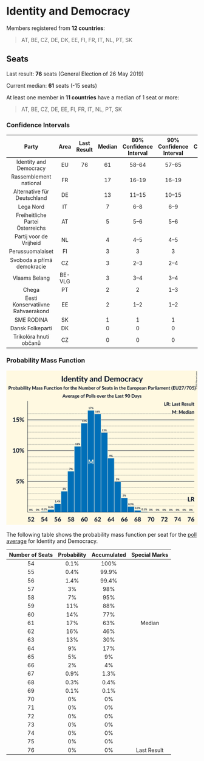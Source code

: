 # Identity and Democracy

Members registered from **12 countries**:

> AT, BE, CZ, DE, DK, EE, FI, FR, IT, NL, PT, SK

## Seats

Last result: **76** seats (General Election of 26 May 2019)

Current median: **61** seats (-15 seats)

At least one member in **11 countries** have a median of 1 seat or more:

> AT, BE, CZ, DE, EE, FI, FR, IT, NL, PT, SK

### Confidence Intervals

| Party | Area | Last Result | Median | 80% Confidence Interval | 90% Confidence Interval | 95% Confidence Interval | 99% Confidence Interval |
|:-----:|:----:|:-----------:|:------:|:-----------------------:|:-----------------------:|:-----------------------:|:-----------------------:|
| Identity and Democracy | EU | 76 | 61 | 58–64 | 57–65 | 57–66 | 55–67 |
| Rassemblement national | FR | | 17 | 16–19 | 16–19 | 16–19 | 15–20 |
| Alternative für Deutschland | DE | | 13 | 11–15 | 10–15 | 10–16 | 10–16 |
| Lega Nord | IT | | 7 | 6–8 | 6–9 | 6–9 | 5–10 |
| Freiheitliche Partei Österreichs | AT | | 5 | 5–6 | 5–6 | 5–6 | 4–7 |
| Partij voor de Vrijheid | NL | | 4 | 4–5 | 4–5 | 3–5 | 3–5 |
| Perussuomalaiset | FI | | 3 | 3 | 3 | 3 | 3–4 |
| Svoboda a přímá demokracie | CZ | | 3 | 2–3 | 2–4 | 2–4 | 2–4 |
| Vlaams Belang | BE-VLG | | 3 | 3–4 | 3–4 | 3–4 | 3–4 |
| Chega | PT | | 2 | 2 | 1–3 | 1–3 | 1–3 |
| Eesti Konservatiivne Rahvaerakond | EE | | 2 | 1–2 | 1–2 | 1–2 | 1–3 |
| SME RODINA | SK | | 1 | 1 | 1 | 1–2 | 0–2 |
| Dansk Folkeparti | DK | | 0 | 0 | 0 | 0 | 0 |
| Trikolóra hnutí občanů | CZ | | 0 | 0 | 0 | 0 | 0 |

### Probability Mass Function

![Graph with seats probability mass function not yet produced](average-2023-01-31-seats-pmf-identityanddemocracy.png "Seats Probability Mass Function")

The following table shows the probability mass function per seat for the [poll average](average-2023-01-31.html) for Identity and Democracy.

| Number of Seats | Probability | Accumulated | Special Marks |
|:---------------:|:-----------:|:-----------:|:-------------:|
| 54 | 0.1% | 100% |  |
| 55 | 0.4% | 99.9% |  |
| 56 | 1.4% | 99.4% |  |
| 57 | 3% | 98% |  |
| 58 | 7% | 95% |  |
| 59 | 11% | 88% |  |
| 60 | 14% | 77% |  |
| 61 | 17% | 63% | Median |
| 62 | 16% | 46% |  |
| 63 | 13% | 30% |  |
| 64 | 9% | 17% |  |
| 65 | 5% | 9% |  |
| 66 | 2% | 4% |  |
| 67 | 0.9% | 1.3% |  |
| 68 | 0.3% | 0.4% |  |
| 69 | 0.1% | 0.1% |  |
| 70 | 0% | 0% |  |
| 71 | 0% | 0% |  |
| 72 | 0% | 0% |  |
| 73 | 0% | 0% |  |
| 74 | 0% | 0% |  |
| 75 | 0% | 0% |  |
| 76 | 0% | 0% | Last Result |



